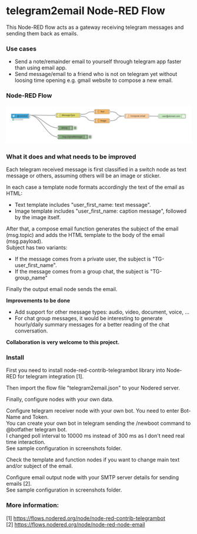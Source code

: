 # telegram2email Node-RED Flow
This Node-RED flow acts as a gateway receiving telegram messages and sending them back as emails.

### Use cases
* Send a note/remainder email to yourself through telegram app faster than using email app.
* Send message/email to a friend who is not on telegram yet without loosing time opening e.g. gmail website to compose a new email. 

### Node-RED Flow
![NodeRed Flow image](screenshots/telegram2email-flow.png?raw=true "flow")

### What it does and what needs to be improved
Each telegram received message is first classified in a switch node as text message or others, assuming others will be an image or sticker.  

In each case a template node formats accordingly the text of the email as HTML: 
* Text template includes "user_first_name: text message".  
* Image template includes "user_first_name: caption message", followed by the image itself.

After that, a compose email function generates the subject of the email (msg.topic) and adds the HTML template to the body of the email (msg.payload).  
Subject has two variants:
* If the message comes from a private user, the subject is "TG-user_first_name".
* If the message comes from a group chat,  the subject is "TG-group_name"

Finally the output email node sends the email.

**Improvements to be done**  
* Add support for other message types: audio, video, document, voice, ...
* For chat group messages, it would be interesting to generate hourly/daily summary messages for a better reading of the chat conversation.  

**Collaboration is very welcome to this project.**

### Install
First you need to install node-red-contrib-telegrambot library into Node-RED for telegram integration [1].

Then import the flow file "telegram2email.json" to your Nodered server.

Finally, configure nodes with your own data.

Configure telegram receiver node with your own bot. You need to enter Bot-Name and Token.  
You can create your own bot in telegram sending the /newboot command to @botfather telegram bot.  
I changed poll interval to 10000 ms instead of 300 ms as I don't need real time interaction.  
See sample configuration in screenshots folder.

Check the template and function nodes if you want to change main text and/or subject of the email.

Configure email output node with your SMTP server details for sending emails [2].  
See sample configuration in screenshots folder.

### More information:
[1] https://flows.nodered.org/node/node-red-contrib-telegrambot  
[2] https://flows.nodered.org/node/node-red-node-email  
